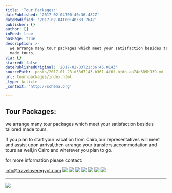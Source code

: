 ```yaml
---
title: 'Tour Packages:'
datePublished: '2017-02-04T00:40:36.482Z'
dateModified: '2017-02-04T00:40:33.764Z'
publisher: {}
author: []
inFeed: true
hasPage: true
description: >-
  we arrange many tour packages which meet your satisfaction besides tailored
  made tours,
via: {}
starred: false
datePublishedOriginal: '2017-02-03T21:36:45.014Z'
sourcePath: _posts/2017-01-23-d58d7143-b361-4f6f-bfdd-aa74d609b939.md
url: tour-packages/index.html
_type: Article
_context: 'http://schema.org'

---
```

## Tour Packages:

we arrange many tour packages which meet your satisfaction besides tailored made tours,

If you plan to start your vacation from Cairo,our representatives will meet and assist upon arrival,then arrange your transfers,accommodation and tours as well,in Cairo and wherever you plan to go.

for more information please contact:

info@traveloveregypt.com
![](https://the-grid-user-content.s3-us-west-2.amazonaws.com/bdf998a4-7433-4197-a49e-ebf8135a4196.jpg)
![](https://the-grid-user-content.s3-us-west-2.amazonaws.com/745bab39-1b5a-4c9f-bec5-06a34ac1cc79.jpg)
![](https://the-grid-user-content.s3-us-west-2.amazonaws.com/fbc4afb5-8620-4c5c-ab3a-aa04ae3effb1.jpg)
![](https://the-grid-user-content.s3-us-west-2.amazonaws.com/59d483e8-1bf6-40fc-bd23-802eea536dc9.jpg)
![](https://the-grid-user-content.s3-us-west-2.amazonaws.com/4e003120-68f5-4982-99ee-38ec63778cb4.jpg)
![](https://the-grid-user-content.s3-us-west-2.amazonaws.com/e8eee771-c48b-41eb-8c4c-f80f69d5aac0.jpg)
![](https://the-grid-user-content.s3-us-west-2.amazonaws.com/ff09ae73-9a51-4b37-9d7f-2f209545658a.jpg)

---

![](https://the-grid-user-content.s3-us-west-2.amazonaws.com/00f8e900-e1b4-4910-bac2-248d66fbfec7.jpg)